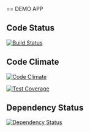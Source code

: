 == DEMO APP

## Code Status

[![Build Status](https://travis-ci.org/priya-ver/demo_app_travis.svg?branch=master)](https://travis-ci.org/priya-ver/demo_app_travis)

## Code Climate

[![Code Climate](https://codeclimate.com/github/priya-ver/demo_app_travis/badges/gpa.svg)](https://codeclimate.com/github/priya-ver/demo_app_travis)

[![Test Coverage](https://codeclimate.com/github/priya-ver/demo_app_travis/badges/coverage.svg)](https://codeclimate.com/github/priya-ver/demo_app_travis/coverage)

## Dependency Status

[![Dependency Status](https://gemnasium.com/priya-ver/demo_app_travis.svg)](https://gemnasium.com/priya-ver/demo_app_travis)
